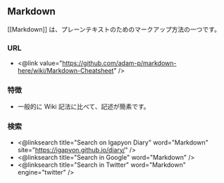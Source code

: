 ## Markdown

[[Markdown]] は、プレーンテキストのためのマークアップ方法の一つです。

### URL

* <@link value="https://github.com/adam-p/markdown-here/wiki/Markdown-Cheatsheet" />

### 特徴

* 一般的に Wiki 記法に比べて、記述が簡素です。

### 検索

* <@linksearch title="Search on Igapyon Diary" word="Markdown" site="https://igapyon.github.io/diary/" />
* <@linksearch title="Search in Google" word="Markdown" />
* <@linksearch title="Search in Twitter" word="Markdown" engine="twitter" />
